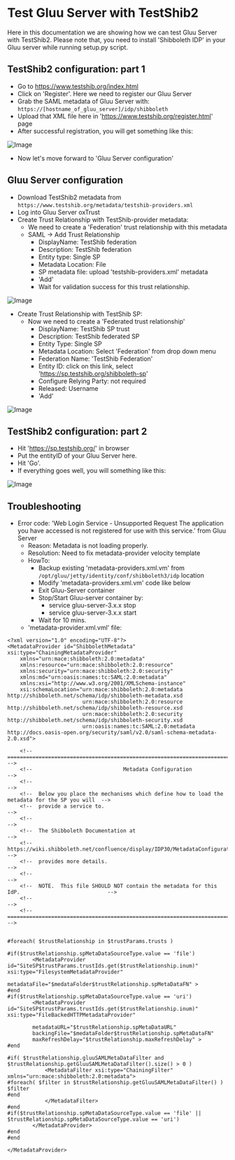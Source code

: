 # Test Gluu Server with TestShib2

Here in this documentation we are showing how we can test Gluu Server with TestShib2. 
Please note that, you need to install 'Shibboleth IDP' in your Gluu server while 
running setup.py script. 

## TestShib2 configuration: part 1

 - Go to https://www.testshib.org/index.html
 - Click on 'Register'. Here we need to register our Gluu Server
 - Grab the SAML metadata of Gluu Server with: `https://[hostname_of_gluu_server]/idp/shibboleth`
 - Upload that XML file here in 'https://www.testshib.org/register.html' page
 - After successful registration, you will get something like this: 

![Image](../img/integration/TestShib2_idp_registration.png)

 - Now let's move forward to 'Gluu Server configuration' 
 
## Gluu Server configuration

 - Download TestShib2 metadata from `https://www.testshib.org/metadata/testshib-providers.xml`
 - Log into Gluu Server oxTrust 
 - Create Trust Relationship with TestShib-provider metadata: 
   - We need to create a 'Federation' trust relationship with this metadata
   - SAML -> Add Trust Relationship
     - DisplayName: TestShib federation
     - Description: TestShib federation
     - Entity type: Single SP
     - Metadata Location: File
     - SP metadata file: upload 'testshib-providers.xml' metadata
     - 'Add'
     - Wait for validation success for this trust relationship. 
     
![Image](../img/integration/GluuServerTestShibFederation.png)

 - Create Trust Relationship with TestShib SP: 
   - Now we need to create a 'Federated trust relationship'
     - DisplayName: TestShib SP trust
     - Description: TestShib federated SP
     - Entity Type: Single SP
     - Metadata Location: Select 'Federation' from drop down menu
     - Federation Name: 'TestShib Federation'
     - Entity ID: click on this link, select 'https://sp.testshib.org/shibboleth-sp'
     - Configure Relying Party: not required
     - Released: Username
     - 'Add'
     
![Image](../img/integration/TestShibSPTrust.png)


## TestShib2 configuration: part 2

 - Hit 'https://sp.testshib.org/' in browser
 - Put the entityID of your Gluu Server here. 
 - Hit 'Go'. 
 - If everything goes well, you will something like this: 
 
![Image](../img/integration/testShibResult.png)
 
## Troubleshooting

 - Error code: 'Web Login Service - Unsupported Request The application you have accessed is not registered for use with this service.' from Gluu Server
    - Reason: Metadata is not loading properly. 
    - Resolution: Need to fix metadata-provider velocity template
    - HowTo: 
      - Backup existing 'metadata-providers.xml.vm' from ` /opt/gluu/jetty/identity/conf/shibboleth3/idp` location
      - Modify 'metadata-providers.xml.vm' code like below
      - Exit Gluu-Server container
      - Stop/Start Gluu-server container by: 
         - service gluu-server-3.x.x stop
         - service gluu-server-3.x.x start
      - Wait for 10 mins. 
    - 'metadata-provider.xml.vml' file: 

``` 
<?xml version="1.0" encoding="UTF-8"?>
<MetadataProvider id="ShibbolethMetadata" xsi:type="ChainingMetadataProvider"
    xmlns="urn:mace:shibboleth:2.0:metadata"
    xmlns:resource="urn:mace:shibboleth:2.0:resource"
    xmlns:security="urn:mace:shibboleth:2.0:security"
    xmlns:md="urn:oasis:names:tc:SAML:2.0:metadata"
    xmlns:xsi="http://www.w3.org/2001/XMLSchema-instance"
    xsi:schemaLocation="urn:mace:shibboleth:2.0:metadata http://shibboleth.net/schema/idp/shibboleth-metadata.xsd
                        urn:mace:shibboleth:2.0:resource http://shibboleth.net/schema/idp/shibboleth-resource.xsd
                        urn:mace:shibboleth:2.0:security http://shibboleth.net/schema/idp/shibboleth-security.xsd
                        urn:oasis:names:tc:SAML:2.0:metadata http://docs.oasis-open.org/security/saml/v2.0/saml-schema-metadata-2.0.xsd">

    <!-- ========================================================================================== -->
    <!--                             Metadata Configuration                                         -->
    <!--                                                                                            -->
    <!--  Below you place the mechanisms which define how to load the metadata for the SP you will  -->
    <!--  provide a service to.                                                                     -->
    <!--                                                                                            -->
    <!--  The Shibboleth Documentation at                                                           -->
    <!--  https://wiki.shibboleth.net/confluence/display/IDP30/MetadataConfiguration                -->
    <!--  provides more details.                                                                    -->
    <!--                                                                                            -->
    <!--  NOTE.  This file SHOULD NOT contain the metadata for this IdP.                            -->
    <!--                                                                                            -->
    <!-- ========================================================================================== -->


#foreach( $trustRelationship in $trustParams.trusts )

#if($trustRelationship.spMetaDataSourceType.value == 'file')
        <MetadataProvider id="SiteSP$trustParams.trustIds.get($trustRelationship.inum)" xsi:type="FilesystemMetadataProvider"
            metadataFile="$medataFolder$trustRelationship.spMetaDataFN" >
#end
#if($trustRelationship.spMetaDataSourceType.value == 'uri')
        <MetadataProvider id="SiteSP$trustParams.trustIds.get($trustRelationship.inum)" xsi:type="FileBackedHTTPMetadataProvider"

        metadataURL="$trustRelationship.spMetaDataURL"
        backingFile="$medataFolder$trustRelationship.spMetaDataFN"
        maxRefreshDelay="$trustRelationship.maxRefreshDelay" >
#end

#if( $trustRelationship.gluuSAMLMetaDataFilter and $trustRelationship.getGluuSAMLMetaDataFilter().size() > 0 )
            <MetadataFilter xsi:type="ChainingFilter" xmlns="urn:mace:shibboleth:2.0:metadata">
#foreach( $filter in $trustRelationship.getGluuSAMLMetaDataFilter() )
$filter
#end
            </MetadataFilter>
#end
#if($trustRelationship.spMetaDataSourceType.value == 'file' || $trustRelationship.spMetaDataSourceType.value == 'uri')
        </MetadataProvider>
#end
#end

</MetadataProvider>

```

